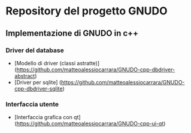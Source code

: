 # Repository del progetto GNUDO


## Implementazione di GNUDO in c++


### Driver del database

  * [Modello di driver (classi astratte)] (https://github.com/matteoalessiocarrara/GNUDO-cpp-dbdriver-abstract)
  * [Driver per sqlite] (https://github.com/matteoalessiocarrara/GNUDO-cpp-dbdriver-sqlite)

  
### Interfaccia utente

 * [Interfaccia grafica con qt] (https://github.com/matteoalessiocarrara/GNUDO-cpp-ui-qt)